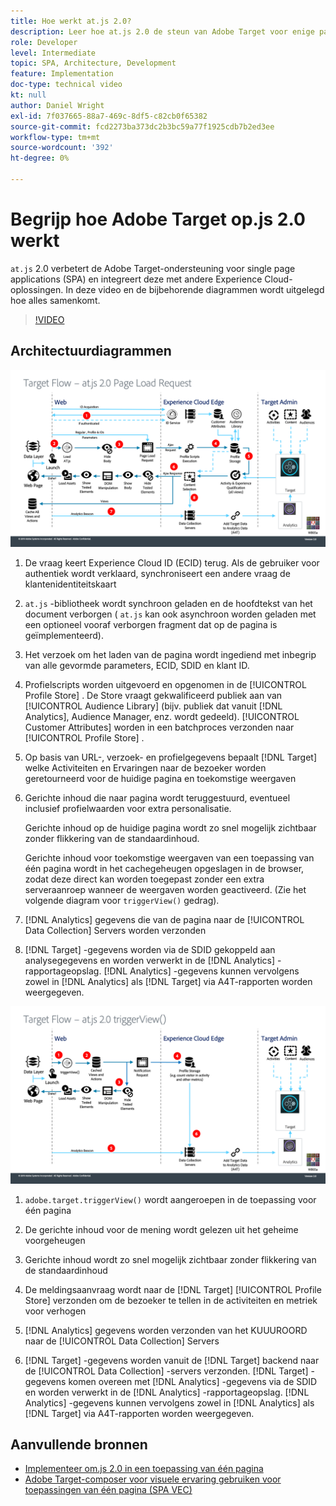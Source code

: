 ```yaml
---
title: Hoe werkt at.js 2.0?
description: Leer hoe at.js 2.0 de steun van Adobe Target voor enige paginatoepassingen (SPA) verbetert en met andere oplossingen van Experience Cloud integreert.
role: Developer
level: Intermediate
topic: SPA, Architecture, Development
feature: Implementation
doc-type: technical video
kt: null
author: Daniel Wright
exl-id: 7f037665-88a7-469c-8df5-c82cb0f65382
source-git-commit: fcd2273ba373dc2b3bc59a77f1925cdb7b2ed3ee
workflow-type: tm+mt
source-wordcount: '392'
ht-degree: 0%

---
```


# Begrijp hoe Adobe Target op.js 2.0 werkt

`at.js` 2.0 verbetert de Adobe Target-ondersteuning voor single page applications (SPA) en integreert deze met andere Experience Cloud-oplossingen. In deze video en de bijbehorende diagrammen wordt uitgelegd hoe alles samenkomt.

>[!VIDEO](https://video.tv.adobe.com/v/26250?quality=12)

## Architectuurdiagrammen

![&#x200B; at.js 2.0 gedrag op paginading &#x200B;](assets/pageload.png)

1. De vraag keert Experience Cloud ID (ECID) terug. Als de gebruiker voor authentiek wordt verklaard, synchroniseert een andere vraag de klantenidentiteitskaart

1. `at.js` -bibliotheek wordt synchroon geladen en de hoofdtekst van het document verborgen ( `at.js` kan ook asynchroon worden geladen met een optioneel vooraf verborgen fragment dat op de pagina is geïmplementeerd).

1. Het verzoek om het laden van de pagina wordt ingediend met inbegrip van alle gevormde parameters, ECID, SDID en klant ID.

1. Profielscripts worden uitgevoerd en opgenomen in de [!UICONTROL Profile Store] . De Store vraagt gekwalificeerd publiek aan van [!UICONTROL Audience Library] (bijv. publiek dat vanuit [!DNL Analytics], Audience Manager, enz. wordt gedeeld). [!UICONTROL Customer Attributes] worden in een batchproces verzonden naar [!UICONTROL Profile Store] .
1. Op basis van URL-, verzoek- en profielgegevens bepaalt [!DNL Target] welke Activiteiten en Ervaringen naar de bezoeker worden geretourneerd voor de huidige pagina en toekomstige weergaven

1. Gerichte inhoud die naar pagina wordt teruggestuurd, eventueel inclusief profielwaarden voor extra personalisatie.

   Gerichte inhoud op de huidige pagina wordt zo snel mogelijk zichtbaar zonder flikkering van de standaardinhoud.

   Gerichte inhoud voor toekomstige weergaven van een toepassing van één pagina wordt in het cachegeheugen opgeslagen in de browser, zodat deze direct kan worden toegepast zonder een extra serveraanroep wanneer de weergaven worden geactiveerd. (Zie het volgende diagram voor `triggerView()` gedrag).

1. [!DNL Analytics] gegevens die van de pagina naar de [!UICONTROL Data Collection] Servers worden verzonden
1. [!DNL Target] -gegevens worden via de SDID gekoppeld aan analysegegevens en worden verwerkt in de [!DNL Analytics] -rapportageopslag. [!DNL Analytics] -gegevens kunnen vervolgens zowel in [!DNL Analytics] als [!DNL Target] via A4T-rapporten worden weergegeven.

![&#x200B; at.js 2.0 gedrag wanneer de triggerView () functie wordt gebruikt &#x200B;](assets/triggerview.png)

1. `adobe.target.triggerView()` wordt aangeroepen in de toepassing voor één pagina
1. De gerichte inhoud voor de mening wordt gelezen uit het geheime voorgeheugen

1. Gerichte inhoud wordt zo snel mogelijk zichtbaar zonder flikkering van de standaardinhoud

1. De meldingsaanvraag wordt naar de [!DNL Target] [!UICONTROL Profile Store] verzonden om de bezoeker te tellen in de activiteiten en metriek voor verhogen
1. [!DNL Analytics] gegevens worden verzonden van het KUUUROORD naar de [!UICONTROL Data Collection] Servers

1. [!DNL Target] -gegevens worden vanuit de [!DNL Target] backend naar de [!UICONTROL Data Collection] -servers verzonden. [!DNL Target] -gegevens komen overeen met [!DNL Analytics] -gegevens via de SDID en worden verwerkt in de [!DNL Analytics] -rapportageopslag. [!DNL Analytics] -gegevens kunnen vervolgens zowel in [!DNL Analytics] als [!DNL Target] via A4T-rapporten worden weergegeven.

## Aanvullende bronnen

* [Implementeer om.js 2.0 in een toepassing van één pagina](implement-atjs-20-in-a-single-page-application.md)
* [Adobe Target-composer voor visuele ervaring gebruiken voor toepassingen van één pagina (SPA VEC)](../experiences/use-the-visual-experience-composer-for-single-page-applications.md)
